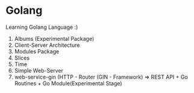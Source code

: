 # Golang
Learning Golang Language :)


1) Albums (Experimental Package)
2) Client-Server Architecture
3) Modules Package 
4) Slices
5) Time
6) Simple Web-Server
7) web-service-gin (HTTP - Router (GIN - Framework) => REST API + Go Routines + Go Module(Experimental Stage)
 
